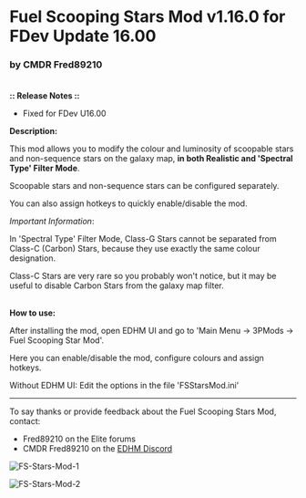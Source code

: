 # Fuel Scooping Stars Mod v1.16.0 for FDev Update 16.00

### by CMDR Fred89210<br><br>

**:: Release Notes ::**
- Fixed for FDev U16.00

**Description:**

This mod allows you to modify the colour and luminosity of scoopable stars and non-sequence stars on the galaxy map, **in both Realistic and 'Spectral Type' Filter Mode**.

Scoopable stars and non-sequence stars can be configured separately.

You can also assign hotkeys to quickly enable/disable the mod.

*Important Information*:

In 'Spectral Type' Filter Mode, Class-G Stars cannot be separated from Class-C (Carbon) Stars, because they use exactly the same colour designation.

Class-C Stars are very rare so you probably won't notice, but it may be useful to disable Carbon Stars from the galaxy map filter.
<br><br>

**How to use:**

After installing the mod, open EDHM UI and go to 'Main Menu -> 3PMods -> Fuel Scooping Star Mod'.

Here you can enable/disable the mod, configure colours and assign hotkeys.

Without EDHM UI: Edit the options in the file 'FSStarsMod.ini'

-------------------------------------------------------------------------

To say thanks or provide feedback about the Fuel Scooping Stars Mod, contact:
- Fred89210 on the Elite forums
- CMDR Fred89210 on the [EDHM Discord](https://discord.gg/MtBszksjMr)

![FS-Stars-Mod-1](https://github.com/psychicEgg/EDHM/blob/main/Odyssey/3rdPartyMods/Fuel-Scooping-Stars/Scoop-Stars-Mod-1.jpg?raw=true)

![FS-Stars-Mod-2](https://github.com/psychicEgg/EDHM/blob/main/Odyssey/3rdPartyMods/Fuel-Scooping-Stars/Scoop-Stars-Mod-2.jpg?raw=true)
